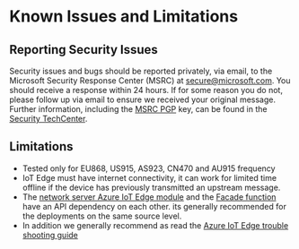 # Known Issues and Limitations

## Reporting Security Issues

Security issues and bugs should be reported privately, via email, to the Microsoft Security
Response Center (MSRC) at [secure@microsoft.com](mailto:secure@microsoft.com). You should
receive a response within 24 hours. If for some reason you do not, please follow up via
email to ensure we received your original message. Further information, including the
[MSRC PGP](https://technet.microsoft.com/en-us/security/dn606155) key, can be found in
the [Security TechCenter](https://technet.microsoft.com/en-us/security/default).

## Limitations

- Tested only for EU868, US915, AS923, CN470 and AU915 frequency
- IoT Edge must have internet connectivity, it can work for limited time offline if the device has previously transmitted an upstream message.
- The [network server Azure IoT Edge module](https://github.com/Azure/iotedge-lorawan-starterkit/tree/dev/LoRaEngine/modules/LoRaWanNetworkSrvModule) and the [Facade function](https://github.com/Azure/iotedge-lorawan-starterkit/tree/dev/LoRaEngine/LoraKeysManagerFacade) have an API dependency on each other. its generally recommended for the deployments on the same source level.
- In addition we generally recommend as read the [Azure IoT Edge trouble shooting guide](https://docs.microsoft.com/en-us/azure/iot-edge/troubleshoot)
